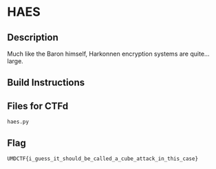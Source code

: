 # HAES


## Description
Much like the Baron himself, Harkonnen encryption systems are quite... large.

## Build Instructions

## Files for CTFd
`haes.py`

## Flag
`UMDCTF{i_guess_it_should_be_called_a_cube_attack_in_this_case}`
